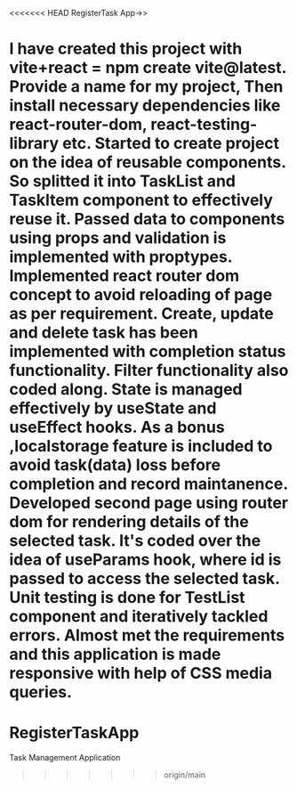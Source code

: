 <<<<<<< HEAD
RegisterTask App->>

I have created this project with vite+react = npm create vite@latest.
Provide a name for my project,
Then install necessary dependencies like react-router-dom, react-testing-library etc.
Started to create project on the idea of reusable components.
So splitted it into TaskList and TaskItem component to effectively reuse it.
Passed data to components using props and validation is implemented with proptypes.
Implemented react router dom concept to avoid reloading of page as per requirement.
Create, update and delete task has been implemented with completion status functionality.
Filter functionality also coded along.
State is managed effectively by useState and useEffect hooks.
As a bonus ,localstorage feature is included to avoid task(data) loss before completion and record maintanence.
Developed second page using router dom for rendering details of the selected task. It's coded over the idea of useParams hook, where id is passed to access the selected task.
Unit testing is done for TestList component and iteratively tackled errors.
Almost met the requirements and this application is made responsive with help of CSS media queries.
=======
# RegisterTaskApp
Task Management Application
>>>>>>> origin/main
